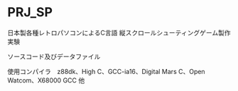 # PRJ_SP
日本製各種レトロパソコンによるC言語 縦スクロールシューティングゲーム製作実験

ソースコード及びデータファイル

使用コンパイラ　z88dk、High C、GCC-ia16、Digital Mars C、Open Watcom、X68000 GCC 他
